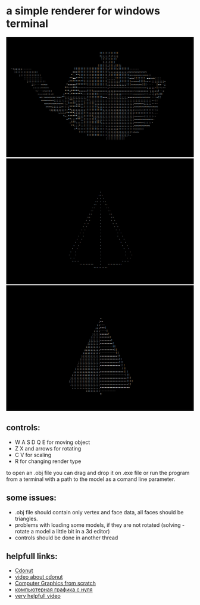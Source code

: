 # a simple renderer for windows terminal 

![teapot](images/teapot.png)
![cone](images/cone.png)
![cone1](images/cone1.png)

## controls:

* W A S D Q E for moving object
* Z X and arrows for rotating
* C V for scaling
* R for changing render type

to open an .obj file you can drag and drop it on .exe file or run the program from a terminal with a path to the model as
a comand line parameter.

## some issues:

* .obj file should contain only vertex and face data, all faces should be triangles.
* problems with loading some models, if they are not rotated (solving - rotate a model a little bit in a 3d editor)
* controls should be done in another thread

## helpfull links:

* [Cdonut](https://www.a1k0n.net/2011/07/20/donut-math.html)
* [video about cdonut](https://www.youtube.com/watch?v=DEqXNfs_HhY&ab_channel=LexFridman)
* [Computer Graphics from scratch](https://www.gabrielgambetta.com/computer-graphics-from-scratch/rasterization.html)
* [компьютерная графика с нуля](https://habr.com/ru/post/342708/)
* [very helpfull video](https://www.youtube.com/watch?v=XgMWc6LumG4&ab_channel=javidx9)
